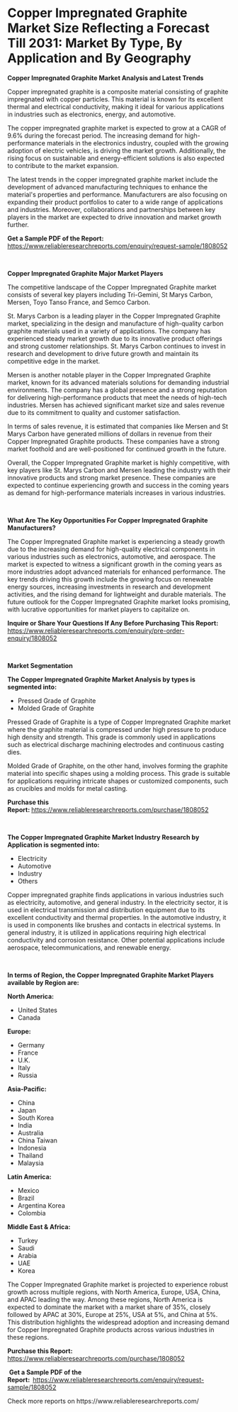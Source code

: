 <p><h1>Copper Impregnated Graphite Market Size Reflecting a Forecast Till 2031: Market By Type, By Application and By Geography</h1></p><p><strong>Copper Impregnated Graphite Market Analysis and Latest Trends</strong></p>
<p><p>Copper impregnated graphite is a composite material consisting of graphite impregnated with copper particles. This material is known for its excellent thermal and electrical conductivity, making it ideal for various applications in industries such as electronics, energy, and automotive.</p><p>The copper impregnated graphite market is expected to grow at a CAGR of 9.6% during the forecast period. The increasing demand for high-performance materials in the electronics industry, coupled with the growing adoption of electric vehicles, is driving the market growth. Additionally, the rising focus on sustainable and energy-efficient solutions is also expected to contribute to the market expansion.</p><p>The latest trends in the copper impregnated graphite market include the development of advanced manufacturing techniques to enhance the material's properties and performance. Manufacturers are also focusing on expanding their product portfolios to cater to a wide range of applications and industries. Moreover, collaborations and partnerships between key players in the market are expected to drive innovation and market growth further.</p></p>
<p><strong>Get a Sample PDF of the Report:&nbsp;</strong> <a href="https://www.reliableresearchreports.com/enquiry/request-sample/1808052">https://www.reliableresearchreports.com/enquiry/request-sample/1808052</a></p>
<p>&nbsp;</p>
<p><strong>Copper Impregnated Graphite Major Market Players</strong></p>
<p><p>The competitive landscape of the Copper Impregnated Graphite market consists of several key players including Tri-Gemini, St Marys Carbon, Mersen, Toyo Tanso France, and Semco Carbon.</p><p>St. Marys Carbon is a leading player in the Copper Impregnated Graphite market, specializing in the design and manufacture of high-quality carbon graphite materials used in a variety of applications. The company has experienced steady market growth due to its innovative product offerings and strong customer relationships. St. Marys Carbon continues to invest in research and development to drive future growth and maintain its competitive edge in the market.</p><p>Mersen is another notable player in the Copper Impregnated Graphite market, known for its advanced materials solutions for demanding industrial environments. The company has a global presence and a strong reputation for delivering high-performance products that meet the needs of high-tech industries. Mersen has achieved significant market size and sales revenue due to its commitment to quality and customer satisfaction.</p><p>In terms of sales revenue, it is estimated that companies like Mersen and St Marys Carbon have generated millions of dollars in revenue from their Copper Impregnated Graphite products. These companies have a strong market foothold and are well-positioned for continued growth in the future.</p><p>Overall, the Copper Impregnated Graphite market is highly competitive, with key players like St. Marys Carbon and Mersen leading the industry with their innovative products and strong market presence. These companies are expected to continue experiencing growth and success in the coming years as demand for high-performance materials increases in various industries.</p></p>
<p>&nbsp;</p>
<p><strong>What Are The Key Opportunities For Copper Impregnated Graphite Manufacturers?</strong></p>
<p><p>The Copper Impregnated Graphite market is experiencing a steady growth due to the increasing demand for high-quality electrical components in various industries such as electronics, automotive, and aerospace. The market is expected to witness a significant growth in the coming years as more industries adopt advanced materials for enhanced performance. The key trends driving this growth include the growing focus on renewable energy sources, increasing investments in research and development activities, and the rising demand for lightweight and durable materials. The future outlook for the Copper Impregnated Graphite market looks promising, with lucrative opportunities for market players to capitalize on.</p></p>
<p><strong>Inquire or Share Your Questions If Any Before Purchasing This Report:</strong> <a href="https://www.reliableresearchreports.com/enquiry/pre-order-enquiry/1808052">https://www.reliableresearchreports.com/enquiry/pre-order-enquiry/1808052</a></p>
<p>&nbsp;</p>
<p><strong>Market Segmentation</strong></p>
<p><strong>The Copper Impregnated Graphite Market Analysis by types is segmented into:</strong></p>
<p><ul><li>Pressed Grade of Graphite</li><li>Molded Grade of Graphite</li></ul></p>
<p><p>Pressed Grade of Graphite is a type of Copper Impregnated Graphite market where the graphite material is compressed under high pressure to produce high density and strength. This grade is commonly used in applications such as electrical discharge machining electrodes and continuous casting dies.</p><p>Molded Grade of Graphite, on the other hand, involves forming the graphite material into specific shapes using a molding process. This grade is suitable for applications requiring intricate shapes or customized components, such as crucibles and molds for metal casting.</p></p>
<p><strong>Purchase this Report:&nbsp;</strong><a href="https://www.reliableresearchreports.com/purchase/1808052">https://www.reliableresearchreports.com/purchase/1808052</a></p>
<p>&nbsp;</p>
<p><strong>The Copper Impregnated Graphite Market Industry Research by Application is segmented into:</strong></p>
<p><ul><li>Electricity</li><li>Automotive</li><li>Industry</li><li>Others</li></ul></p>
<p><p>Copper impregnated graphite finds applications in various industries such as electricity, automotive, and general industry. In the electricity sector, it is used in electrical transmission and distribution equipment due to its excellent conductivity and thermal properties. In the automotive industry, it is used in components like brushes and contacts in electrical systems. In general industry, it is utilized in applications requiring high electrical conductivity and corrosion resistance. Other potential applications include aerospace, telecommunications, and renewable energy.</p></p>
<p>&nbsp;</p>
<p><strong>In terms of Region, the Copper Impregnated Graphite Market Players available by Region are:</strong></p>
<p>
    <p> <strong> North America: </strong>
        <ul>
            <li>United States</li>
            <li>Canada</li>
        </ul>
        </p> 
    <p> <strong> Europe: </strong>
        <ul>
            <li>Germany</li>
            <li>France</li>
            <li>U.K.</li>
            <li>Italy</li>
            <li>Russia</li>
        </ul>
        </p> 
    <p> <strong> Asia-Pacific: </strong>
        <ul>
            <li>China</li>
            <li>Japan</li>
            <li>South Korea</li>
            <li>India</li>
            <li>Australia</li>
            <li>China Taiwan</li>
            <li>Indonesia</li>
            <li>Thailand</li>
            <li>Malaysia</li>
        </ul>
        </p> 
    <p> <strong> Latin America: </strong>
        <ul>
            <li>Mexico</li>
            <li>Brazil</li>
            <li>Argentina Korea</li>
            <li>Colombia</li>
        </ul>
        </p> 
    <p> <strong> Middle East & Africa: </strong>
        <ul>
            <li>Turkey</li>
            <li>Saudi</li>
            <li>Arabia</li>
            <li>UAE</li>
            <li>Korea</li>
        </ul>
    </p>
    </p>
<p><p>The Copper Impregnated Graphite market is projected to experience robust growth across multiple regions, with North America, Europe, USA, China, and APAC leading the way. Among these regions, North America is expected to dominate the market with a market share of 35%, closely followed by APAC at 30%, Europe at 25%, USA at 5%, and China at 5%. This distribution highlights the widespread adoption and increasing demand for Copper Impregnated Graphite products across various industries in these regions.</p></p>
<p><strong>Purchase this Report: </strong><a href="https://www.reliableresearchreports.com/purchase/1808052">https://www.reliableresearchreports.com/purchase/1808052</a></p>
<p>&nbsp;<strong>Get a Sample PDF of the Report:&nbsp;&nbsp;</strong><a href="https://www.reliableresearchreports.com/enquiry/request-sample/1808052">https://www.reliableresearchreports.com/enquiry/request-sample/1808052</a></p>
<p><strong></strong></p>
<p>Check more reports on https://www.reliableresearchreports.com/</p>